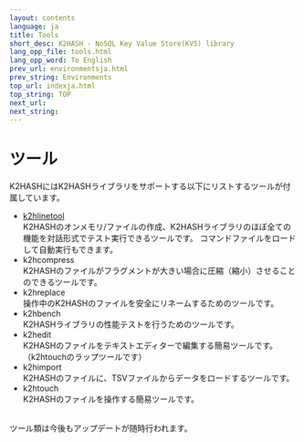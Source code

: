 ```yaml
---
layout: contents
language: ja
title: Tools
short_desc: K2HASH - NoSQL Key Value Store(KVS) library
lang_opp_file: tools.html
lang_opp_word: To English
prev_url: environmentsja.html
prev_string: Environments
top_url: indexja.html
top_string: TOP
next_url:
next_string:
---
```


# ツール
K2HASHにはK2HASHライブラリをサポートする以下にリストするツールが付属しています。
- [k2hlinetool](tools_k2hlinetoolja.html)  
  K2HASHのオンメモリ/ファイルの作成、K2HASHライブラリのほぼ全ての機能を対話形式でテスト実行できるツールです。 コマンドファイルをロードして自動実行もできます。
- k2hcompress  
  K2HASHのファイルがフラグメントが大きい場合に圧縮（縮小）させることのできるツールです。
- k2hreplace  
  操作中のK2HASHのファイルを安全にリネームするためのツールです。
- k2hbench  
  K2HASHライブラリの性能テストを行うためのツールです。
- k2hedit  
  K2HASHのファイルをテキストエディターで編集する簡易ツールです。（k2htouchのラップツールです）
- k2himport  
  K2HASHのファイルに、TSVファイルからデータをロードするツールです。
- k2htouch  
  K2HASHのファイルを操作する簡易ツールです。
<br />
ツール類は今後もアップデートが随時行われます。
